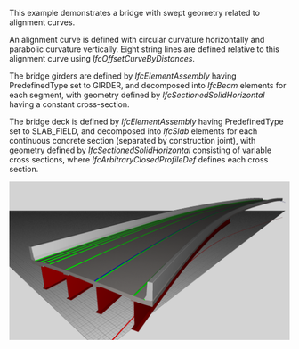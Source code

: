 ﻿This example demonstrates a bridge with swept geometry related to alignment curves.

An alignment curve is defined with circular curvature horizontally and parabolic curvature vertically. Eight string lines are defined relative to this alignment curve using _IfcOffsetCurveByDistances_.

The bridge girders are defined by _IfcElementAssembly_ having PredefinedType set to GIRDER, and decomposed into _IfcBeam_ elements for each segment, with geometry defined by _IfcSectionedSolidHorizontal_ having a constant cross-section.

The bridge deck is defined by _IfcElementAssembly_ having PredefinedType set to SLAB_FIELD, and decomposed into _IfcSlab_ elements for each continuous concrete section (separated by construction joint), with geometry defined by _IfcSectionedSolidHorizontal_ consisting of variable cross sections, where _IfcArbitraryClosedProfileDef_ defines each cross section.

![Image](../../../../figures/examples/bridge-variable-profile.png)